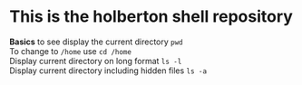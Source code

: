 # This is the holberton shell repository 

**Basics**
	to see display the current directory `pwd`   
	To change to `/home` use `cd /home`   
	Display current directory on long format `ls -l`   
	Display current directory including hidden files `ls -a`   
